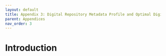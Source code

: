```yaml
---
layout: default
title: Appendix 3: Digital Repository Metadata Profile and Optimal Digital Repository Record 
parent: Appendices
nav_order: 3
---
```


# Introduction

